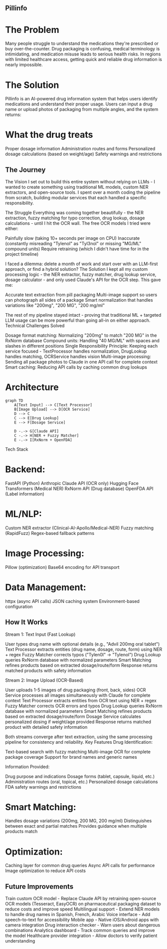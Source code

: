 ## Pillinfo
# The Problem
Many people struggle to understand the medications they're prescribed or buy over-the-counter. Drug packaging is confusing, medical terminology is intimidating, and medication misuse leads to serious health risks. In regions with limited healthcare access, getting quick and reliable drug information is nearly impossible.

# The Solution
Pillinfo is an AI-powered drug information system that helps users identify medications and understand their proper usage. Users can input a drug name or upload photos of packaging from multiple angles, and the system returns:

# What the drug treats
Proper dosage information
Administration routes and forms
Personalized dosage calculations (based on weight/age)
Safety warnings and restrictions

## The Journey

The Vision
I set out to build this entire system without relying on LLMs - I wanted to create something using traditional ML models, custom NER extractors, and open-source tools. I spent over a month coding the pipeline from scratch, building modular services that each handled a specific responsibility.

The Struggle
Everything was coming together beautifully - the NER extraction, fuzzy matching for typo correction, drug lookup, dosage calculations - until I hit the OCR wall.
The free OCR models I tried were either:

Painfully slow (taking 10+ seconds per image on CPU)
Inaccurate (constantly misreading "Tylenol" as "Tyl3nol" or missing "MG/ML" compound units)
Require retraining (which I didn't have time for in the project timeline)

I faced a dilemma: delete a month of work and start over with an LLM-first approach, or find a hybrid solution?
The Solution
I kept all my custom processing logic - the NER extractor, fuzzy matcher, drug lookup service, dosage calculator - and only used Claude's API for the OCR step. This gave me:

Accurate text extraction from pill packaging
Multi-image support so users can photograph all sides of a package
Smart normalization that handles variations like "200mg", "200 MG", "200 mg/ml"

The rest of my pipeline stayed intact - proving that traditional ML + targeted LLM usage can be more powerful than going all-in on either approach.
Technical Challenges Solved

Dosage format matching: Normalizing "200mg" to match "200 MG" in the RxNorm database
Compound units: Handling "40 MG/ML" with spaces and slashes in different positions
Single Responsibility Principle: Keeping each service focused - TextProcessor handles normalization, DrugLookup handles matching, OCRService handles vision
Multi-image processing: Sending all package photos to Claude in one API call for complete context
Smart caching: Reducing API calls by caching common drug lookups

# Architecture
```mermaid
graph TD
    A[Text Input] --> C[Text Processor]
    B[Image Upload] --> D[OCR Service]
    D --> C
    C --> E[Drug Lookup]
    E --> F[Dosage Service]
    
    D -.-> G[Claude API]
    C -.-> H[NER + Fuzzy Matcher]
    E -.-> I[RxNorm + OpenFDA]
```
Tech Stack

# Backend:

FastAPI (Python)
Anthropic Claude API (OCR only)
Hugging Face Transformers (Medical NER)
RxNorm API (Drug database)
OpenFDA API (Label information)

# ML/NLP:

Custom NER extractor (Clinical-AI-Apollo/Medical-NER)
Fuzzy matching (RapidFuzz)
Regex-based fallback patterns

# Image Processing:

Pillow (optimization)
Base64 encoding for API transport

# Data Management:

httpx (async API calls)
JSON caching system
Environment-based configuration

## How It Works
Stream 1: Text Input (Fast Lookup)

User types drug name with optional details (e.g., "Advil 200mg oral tablet")
Text Processor extracts entities (drug name, dosage, route, form) using NER + regex
Fuzzy Matcher corrects typos ("Tylen0l" → "Tylenol")
Drug Lookup queries RxNorm database with normalized parameters
Smart Matching refines products based on extracted dosage/route/form
Response returns matched products with safety information

Stream 2: Image Upload (OCR-Based)

User uploads 1-5 images of drug packaging (front, back, sides)
OCR Service processes all images simultaneously with Claude for complete context
Text Processor extracts entities from OCR text using NER + regex
Fuzzy Matcher corrects OCR errors and typos
Drug Lookup queries RxNorm database with normalized parameters
Smart Matching refines products based on extracted dosage/route/form
Dosage Service calculates personalized dosing if weight/age provided
Response returns matched product with detailed safety information

Both streams converge after text extraction, using the same processing pipeline for consistency and reliability.
Key Features
Drug Identification:

Text-based search with fuzzy matching
Multi-image OCR for complete package coverage
Support for brand names and generic names

Information Provided:

Drug purpose and indications
Dosage forms (tablet, capsule, liquid, etc.)
Administration routes (oral, topical, etc.)
Personalized dosage calculations
FDA safety warnings and restrictions

# Smart Matching:

Handles dosage variations (200mg, 200 MG, 200 mg/ml)
Distinguishes between exact and partial matches
Provides guidance when multiple products match

# Optimization:

Caching layer for common drug queries
Async API calls for performance
Image optimization to reduce API costs

## Future Improvements
Train custom OCR model - Replace Claude API by retraining open-source OCR models (Tesseract, EasyOCR) on pharmaceutical packaging dataset to reduce costs and improve speed
Multilingual support - Extend NER models to handle drug names in Spanish, French, Arabic
Voice interface - Add speech-to-text for accessibility
Mobile app - Native iOS/Android apps with camera integration
Drug interaction checker - Warn users about dangerous combinations
Analytics dashboard - Track common queries and improve the model
Healthcare provider integration - Allow doctors to verify patient understanding